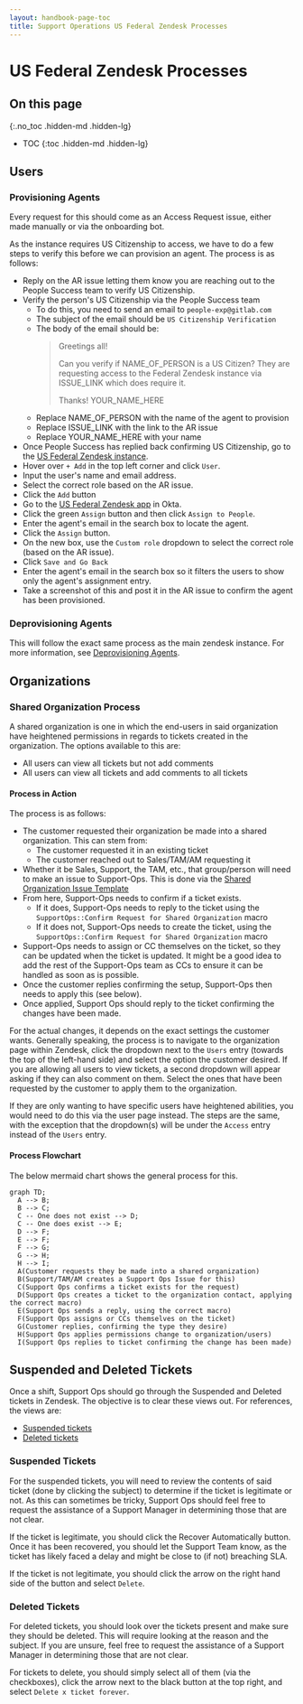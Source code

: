 ```yaml
---
layout: handbook-page-toc
title: Support Operations US Federal Zendesk Processes
---
```


# US Federal Zendesk Processes

## On this page
{:.no_toc .hidden-md .hidden-lg}

- TOC
{:toc .hidden-md .hidden-lg}

## Users

### Provisioning Agents

Every request for this should come as an Access Request issue, either made
manually or via the onboarding bot.

As the instance requires US Citizenship to access, we have to do a few steps to
verify this before we can provision an agent. The process is as follows:

* Reply on the AR issue letting them know you are reaching out to the People
  Success team to verify US Citizenship.
* Verify the person's US Citizenship via the People Success team
  * To do this, you need to send an email to `people-exp@gitlab.com`
  * The subject of the email should be `US Citizenship Verification`
  * The body of the email should be:
    > Greetings all!
    >
    > Can you verify if NAME_OF_PERSON is a US Citizen? They are requesting
    > access to the Federal Zendesk instance via ISSUE_LINK which does require
    > it.
    > 
    > Thanks!
    > YOUR_NAME_HERE
  * Replace NAME_OF_PERSON with the name of the agent to provision
  * Replace ISSUE_LINK with the link to the AR issue
  * Replace YOUR_NAME_HERE with your name
* Once People Success has replied back confirming US Citizenship, go to the [US
  Federal Zendesk instance](https://gitlab-federal-support.zendesk.com/agent/dashboard).
* Hover over `+ Add` in the top left corner and click `User`.
* Input the user's name and email address.
* Select the correct role based on the AR issue.
* Click the `Add` button
* Go to the
  [US Federal Zendesk app](https://gitlab-admin.okta.com/admin/app/zendesk/instance/0oa17cyes3JepgPZg357)
  in Okta.
* Click the green `Assign` button and then click `Assign to People`.
* Enter the agent's email in the search box to locate the agent.
* Click the `Assign` button.
* On the new box, use the `Custom role` dropdown to select the correct role
  (based on the AR issue).
* Click `Save and Go Back`
* Enter the agent's email in the search box so it filters the users to show
  only the agent's assignment entry.
* Take a screenshot of this and post it in the AR issue to confirm the agent
  has been provisioned.

### Deprovisioning Agents

This will follow the exact same process as the main zendesk instance. For more
information, see [Deprovisioning Agents](zendesk.html#deprovisioning-agents).

## Organizations

### Shared Organization Process

A shared organization is one in which the end-users in said organization have
heightened permissions in regards to tickets created in the organization. The
options available to this are:

* All users can view all tickets but not add comments
* All users can view all tickets and add comments to all tickets

#### Process in Action

The process is as follows:

* The customer requested their organization be made into a shared organization.
  This can stem from:
  * The customer requested it in an existing ticket
  * The customer reached out to Sales/TAM/AM requesting it
* Whether it be Sales, Support, the TAM, etc., that group/person will need to
  make an issue to Support-Ops. This is done via the
  [Shared Organization Issue Template](https://gitlab.com/gitlab-com/support/support-ops/support-ops-project/-/issues/new?issuable_template=Shared%20Organization%20Request)
* From here, Support-Ops needs to confirm if a ticket exists.
  * If it does, Support-Ops needs to reply to the ticket using the
    `SupportOps::Confirm Request for Shared Organization` macro
  * If it does not, Support-Ops needs to create the ticket, using the
    `SupportOps::Confirm Request for Shared Organization` macro
* Support-Ops needs to assign or CC themselves on the ticket, so they can be
  updated when the ticket is updated. It might be a good idea to add the rest of
  the Support-Ops team as CCs to ensure it can be handled as soon as is
  possible.
* Once the customer replies confirming the setup, Support-Ops then needs to
  apply this (see below).
* Once applied, Support Ops should reply to the ticket confirming the changes
  have been made.

For the actual changes, it depends on the exact settings the customer wants.
Generally speaking, the process is to navigate to the organization page within
Zendesk, click the dropdown next to the `Users` entry (towards the top of the
left-hand side) and select the option the customer desired. If you are allowing
all users to view tickets, a second dropdown will appear asking if they can also
comment on them. Select the ones that have been requested by the customer to
apply them to the organization.

If they are only wanting to have specific users have heightened abilities, you
would need to do this via the user page instead. The steps are the same, with
the exception that the dropdown(s) will be under the `Access` entry instead of
the `Users` entry.

#### Process Flowchart

The below mermaid chart shows the general process for this.

```mermaid
graph TD;
  A --> B;
  B --> C;
  C -- One does not exist --> D;
  C -- One does exist --> E;
  D --> F;
  E --> F;
  F --> G;
  G --> H;
  H --> I;
  A(Customer requests they be made into a shared organization)
  B(Support/TAM/AM creates a Support Ops Issue for this)
  C(Support Ops confirms a ticket exists for the request)
  D(Support Ops creates a ticket to the organization contact, applying the correct macro)
  E(Support Ops sends a reply, using the correct macro)
  F(Support Ops assigns or CCs themselves on the ticket)
  G(Customer replies, confirming the type they desire)
  H(Support Ops applies permissions change to organization/users)
  I(Support Ops replies to ticket confirming the change has been made)
```

## Suspended and Deleted Tickets

Once a shift, Support Ops should go through the Suspended and Deleted tickets in
Zendesk. The objective is to clear these views out. For references, the views
are:

* [Suspended tickets](https://gitlab.zendesk.com/agent/filters/suspended)
* [Deleted tickets](https://gitlab.zendesk.com/agent/filters/deleted)

### Suspended Tickets

For the suspended tickets, you will need to review the contents of said ticket 
(done by clicking the subject) to determine if the ticket is legitimate or not.
As this can sometimes be tricky, Support Ops should feel free to request the
assistance of a Support Manager in determining those that are not clear.

If the ticket is legitimate, you should click the Recover Automatically button.
Once it has been recovered, you should let the Support Team know, as the ticket
has likely faced a delay and might be close to (if not) breaching SLA.

If the ticket is not legitimate, you should click the arrow on the right hand
side of the button and select `Delete`. 

### Deleted Tickets

For deleted tickets, you should look over the tickets present and make sure they
should be deleted. This will require looking at the reason and the subject. If
you are unsure, feel free to request the assistance of a Support Manager in
determining those that are not clear.

For tickets to delete, you should simply select all of them (via the
checkboxes), click the arrow next to the black button at the top right, and
select `Delete x ticket forever`.
